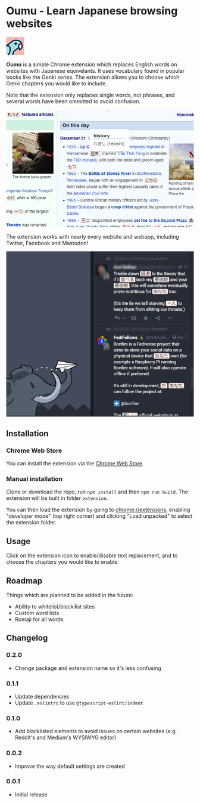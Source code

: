 # Oumu - Learn Japanese browsing websites

![Logo](extension_content/48-icon.png)

**Oumu** is a simple Chrome extension which replaces English words on websites
with Japanese equivelants. It uses vocabulary found in popular books like the
Genki series. The extension allows you to choose which Genki chapters you would
like to include.

Note that the extension only replaces single words, not phrases, and several
words have been ommitted to avoid confusion.

![Screenshot](screen1.png)

The extension works with nearly every website and webapp, including Twitter,
Facebook and Mastodon!

![Screenshot](screen2.png)

## Installation

### Chrome Web Store

You can install the extension via the [Chrome Web Store](https://chrome.google.com/webstore/detail/uomo/kkhahmacbkjlohaicgacpjnbbcfldljk).

### Manual installation

Clone or download the repo, run `npm install` and then `npm run build`. The
extension will be built in folder `extension`.

You can then load the extension by going to
[chrome://extensions](chrome://extensions), enabling "developer mode" (top right
corner) and clicking "Load unpacked" to select the extension folder.

## Usage

Click on the extension icon to enable/disable text replacement, and to choose
the chapters you would like to enable.

## Roadmap
Things which are planned to be added in the future:
- Ability to whitelist/blackilist sites
- Custom word lists
- Romaji for all words

## Changelog
### 0.2.0
* Change package and extension name so it's less confusing
### 0.1.1
* Update dependencies
* Update `.eslintrc` to use `@typescript-eslint/indent`
### 0.1.0
* Add blacklisted elements to avoid issues on certain websites (e.g. Reddit's
and Medium's WYSIWYG editor)
### 0.0.2
* Improve the way default settings are created
### 0.0.1
* Initial release
